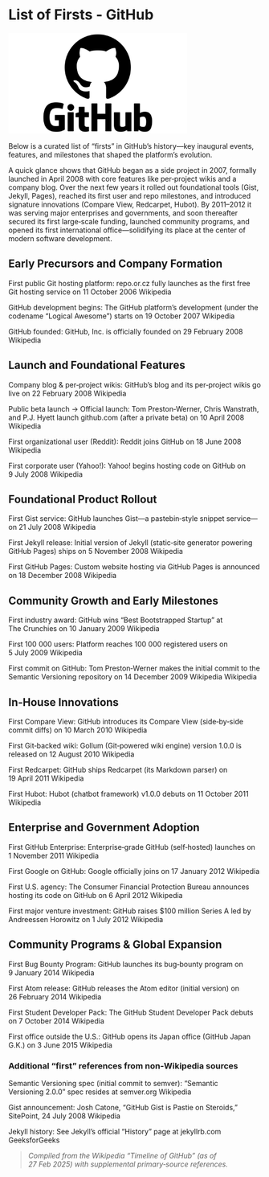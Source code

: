 # List of Firsts - GitHub

<img src="https://github.com/4uffin/inside-github/blob/main/ai-generated/list-of-firsts/images/GitHub-Logo-3821918866.png?raw=true" height="200" width="auto">

Below is a curated list of “firsts” in GitHub’s history—key inaugural events, features, and milestones that shaped the platform’s evolution.

A quick glance shows that GitHub began as a side project in 2007, formally launched in April 2008 with core features like per‑project wikis and a company blog. Over the next few years it rolled out foundational tools (Gist, Jekyll, Pages), reached its first user and repo milestones, and introduced signature innovations (Compare View, Redcarpet, Hubot). By 2011–2012 it was serving major enterprises and governments, and soon thereafter secured its first large‐scale funding, launched community programs, and opened its first international office—solidifying its place at the center of modern software development.

## Early Precursors and Company Formation
First public Git hosting platform: repo.or.cz fully launches as the first free Git hosting service on 11 October 2006 
Wikipedia

GitHub development begins: The GitHub platform’s development (under the codename “Logical Awesome”) starts on 19 October 2007 
Wikipedia

GitHub founded: GitHub, Inc. is officially founded on 29 February 2008 
Wikipedia

## Launch and Foundational Features
Company blog & per‑project wikis: GitHub’s blog and its per‑project wikis go live on 22 February 2008 
Wikipedia

Public beta launch → Official launch: Tom Preston‑Werner, Chris Wanstrath, and P.J. Hyett launch github.com (after a private beta) on 10 April 2008 
Wikipedia

First organizational user (Reddit): Reddit joins GitHub on 18 June 2008 
Wikipedia

First corporate user (Yahoo!): Yahoo! begins hosting code on GitHub on 9 July 2008 
Wikipedia

## Foundational Product Rollout
First Gist service: GitHub launches Gist—a pastebin‑style snippet service—on 21 July 2008 
Wikipedia

First Jekyll release: Initial version of Jekyll (static‑site generator powering GitHub Pages) ships on 5 November 2008 
Wikipedia

First GitHub Pages: Custom website hosting via GitHub Pages is announced on 18 December 2008 
Wikipedia

## Community Growth and Early Milestones
First industry award: GitHub wins “Best Bootstrapped Startup” at The Crunchies on 10 January 2009 
Wikipedia

First 100 000 users: Platform reaches 100 000 registered users on 5 July 2009 
Wikipedia

First commit on GitHub: Tom Preston‑Werner makes the initial commit to the Semantic Versioning repository on 14 December 2009 
Wikipedia
Wikipedia

## In‑House Innovations
First Compare View: GitHub introduces its Compare View (side‑by‑side commit diffs) on 10 March 2010 
Wikipedia

First Git‑backed wiki: Gollum (Git‑powered wiki engine) version 1.0.0 is released on 12 August 2010 
Wikipedia

First Redcarpet: GitHub ships Redcarpet (its Markdown parser) on 19 April 2011 
Wikipedia

First Hubot: Hubot (chatbot framework) v1.0.0 debuts on 11 October 2011 
Wikipedia

## Enterprise and Government Adoption
First GitHub Enterprise: Enterprise‑grade GitHub (self‑hosted) launches on 1 November 2011 
Wikipedia

First Google on GitHub: Google officially joins on 17 January 2012 
Wikipedia

First U.S. agency: The Consumer Financial Protection Bureau announces hosting its code on GitHub on 6 April 2012 
Wikipedia

First major venture investment: GitHub raises $100 million Series A led by Andreessen Horowitz on 1 July 2012 
Wikipedia

## Community Programs & Global Expansion
First Bug Bounty Program: GitHub launches its bug‑bounty program on 9 January 2014 
Wikipedia

First Atom release: GitHub releases the Atom editor (initial version) on 26 February 2014 
Wikipedia

First Student Developer Pack: The GitHub Student Developer Pack debuts on 7 October 2014 
Wikipedia

First office outside the U.S.: GitHub opens its Japan office (GitHub Japan G.K.) on 3 June 2015 
Wikipedia

### Additional “first” references from non‑Wikipedia sources

Semantic Versioning spec (initial commit to semver): “Semantic Versioning 2.0.0” spec resides at semver.org 
Wikipedia

Gist announcement: Josh Catone, “GitHub Gist is Pastie on Steroids,” SitePoint, 24 July 2008 
Wikipedia

Jekyll history: See Jekyll’s official “History” page at jekyllrb.com 
GeeksforGeeks

> *Compiled from the Wikipedia “Timeline of GitHub” (as of 27 Feb 2025) with supplemental primary‑source references.*
